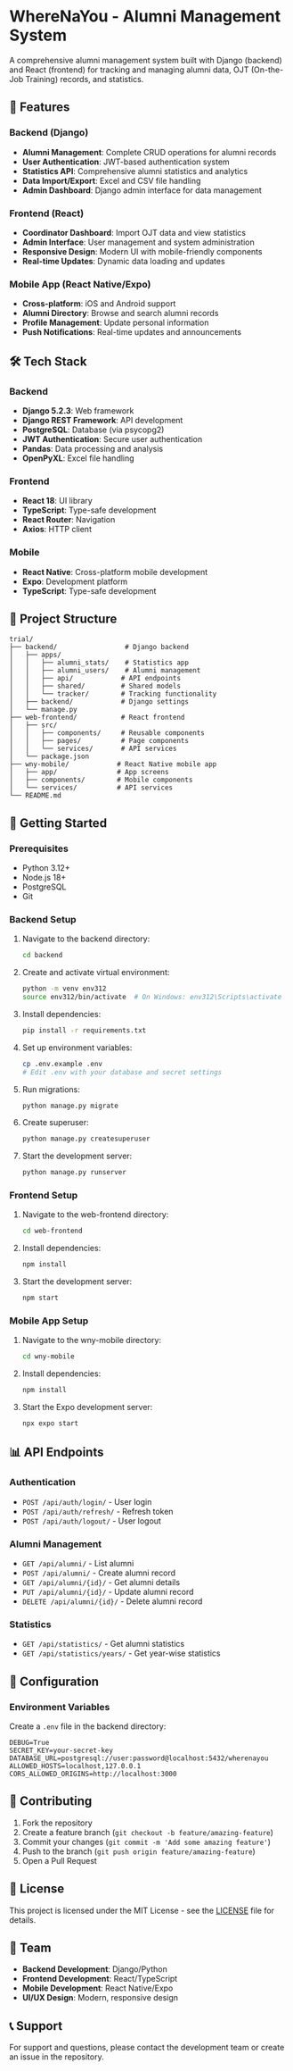# WhereNaYou - Alumni Management System

A comprehensive alumni management system built with Django (backend) and React (frontend) for tracking and managing alumni data, OJT (On-the-Job Training) records, and statistics.

## 🚀 Features

### Backend (Django)
- **Alumni Management**: Complete CRUD operations for alumni records
- **User Authentication**: JWT-based authentication system
- **Statistics API**: Comprehensive alumni statistics and analytics
- **Data Import/Export**: Excel and CSV file handling
- **Admin Dashboard**: Django admin interface for data management

### Frontend (React)
- **Coordinator Dashboard**: Import OJT data and view statistics
- **Admin Interface**: User management and system administration
- **Responsive Design**: Modern UI with mobile-friendly components
- **Real-time Updates**: Dynamic data loading and updates

### Mobile App (React Native/Expo)
- **Cross-platform**: iOS and Android support
- **Alumni Directory**: Browse and search alumni records
- **Profile Management**: Update personal information
- **Push Notifications**: Real-time updates and announcements

## 🛠️ Tech Stack

### Backend
- **Django 5.2.3**: Web framework
- **Django REST Framework**: API development
- **PostgreSQL**: Database (via psycopg2)
- **JWT Authentication**: Secure user authentication
- **Pandas**: Data processing and analysis
- **OpenPyXL**: Excel file handling

### Frontend
- **React 18**: UI library
- **TypeScript**: Type-safe development
- **React Router**: Navigation
- **Axios**: HTTP client

### Mobile
- **React Native**: Cross-platform mobile development
- **Expo**: Development platform
- **TypeScript**: Type-safe development

## 📁 Project Structure

```
trial/
├── backend/                 # Django backend
│   ├── apps/
│   │   ├── alumni_stats/    # Statistics app
│   │   ├── alumni_users/    # Alumni management
│   │   ├── api/            # API endpoints
│   │   ├── shared/         # Shared models
│   │   └── tracker/        # Tracking functionality
│   ├── backend/            # Django settings
│   └── manage.py
├── web-frontend/           # React frontend
│   ├── src/
│   │   ├── components/     # Reusable components
│   │   ├── pages/          # Page components
│   │   └── services/       # API services
│   └── package.json
├── wny-mobile/            # React Native mobile app
│   ├── app/               # App screens
│   ├── components/        # Mobile components
│   └── services/          # API services
└── README.md
```

## 🚀 Getting Started

### Prerequisites
- Python 3.12+
- Node.js 18+
- PostgreSQL
- Git

### Backend Setup
1. Navigate to the backend directory:
   ```bash
   cd backend
   ```

2. Create and activate virtual environment:
   ```bash
   python -m venv env312
   source env312/bin/activate  # On Windows: env312\Scripts\activate
   ```

3. Install dependencies:
   ```bash
   pip install -r requirements.txt
   ```

4. Set up environment variables:
   ```bash
   cp .env.example .env
   # Edit .env with your database and secret settings
   ```

5. Run migrations:
   ```bash
   python manage.py migrate
   ```

6. Create superuser:
   ```bash
   python manage.py createsuperuser
   ```

7. Start the development server:
   ```bash
   python manage.py runserver
   ```

### Frontend Setup
1. Navigate to the web-frontend directory:
   ```bash
   cd web-frontend
   ```

2. Install dependencies:
   ```bash
   npm install
   ```

3. Start the development server:
   ```bash
   npm start
   ```

### Mobile App Setup
1. Navigate to the wny-mobile directory:
   ```bash
   cd wny-mobile
   ```

2. Install dependencies:
   ```bash
   npm install
   ```

3. Start the Expo development server:
   ```bash
   npx expo start
   ```

## 📊 API Endpoints

### Authentication
- `POST /api/auth/login/` - User login
- `POST /api/auth/refresh/` - Refresh token
- `POST /api/auth/logout/` - User logout

### Alumni Management
- `GET /api/alumni/` - List alumni
- `POST /api/alumni/` - Create alumni record
- `GET /api/alumni/{id}/` - Get alumni details
- `PUT /api/alumni/{id}/` - Update alumni record
- `DELETE /api/alumni/{id}/` - Delete alumni record

### Statistics
- `GET /api/statistics/` - Get alumni statistics
- `GET /api/statistics/years/` - Get year-wise statistics

## 🔧 Configuration

### Environment Variables
Create a `.env` file in the backend directory:

```env
DEBUG=True
SECRET_KEY=your-secret-key
DATABASE_URL=postgresql://user:password@localhost:5432/wherenayou
ALLOWED_HOSTS=localhost,127.0.0.1
CORS_ALLOWED_ORIGINS=http://localhost:3000
```

## 🤝 Contributing

1. Fork the repository
2. Create a feature branch (`git checkout -b feature/amazing-feature`)
3. Commit your changes (`git commit -m 'Add some amazing feature'`)
4. Push to the branch (`git push origin feature/amazing-feature`)
5. Open a Pull Request

## 📝 License

This project is licensed under the MIT License - see the [LICENSE](LICENSE) file for details.

## 👥 Team

- **Backend Development**: Django/Python
- **Frontend Development**: React/TypeScript
- **Mobile Development**: React Native/Expo
- **UI/UX Design**: Modern, responsive design

## 📞 Support

For support and questions, please contact the development team or create an issue in the repository. 